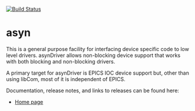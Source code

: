 [![Build Status](https://travis-ci.org/epics-modules/asyn.svg?branch=master)](https://travis-ci.org/epics-modules/asyn)

asyn
====
This is a general purpose facility for interfacing device specific
code to low level drivers. asynDriver allows non-blocking device support that works
with both blocking and non-blocking drivers.

A primary target for asynDriver is EPICS IOC device support but, other than using
libCom, most of it is independent of EPICS.

Documentation, release notes, and links to releases can be found here:
* [Home page](https://epics-modules.github.io/master/asyn)

